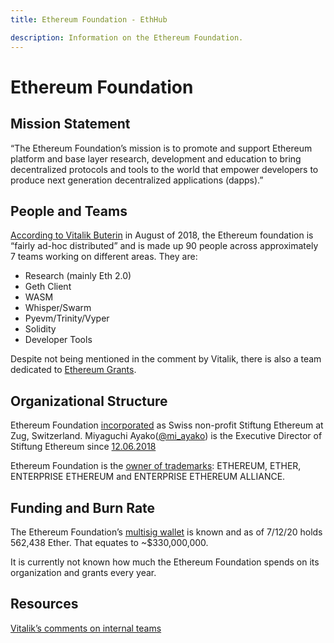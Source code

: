 ```yaml
---
title: Ethereum Foundation - EthHub

description: Information on the Ethereum Foundation.
---
```


# Ethereum Foundation

## Mission Statement
“The Ethereum Foundation’s mission is to promote and support Ethereum platform and base layer research, development and education to bring decentralized protocols and tools to the world that empower developers to produce next generation decentralized applications (dapps).”

## People and Teams
[According to Vitalik Buterin](https://www.reddit.com/r/ethereum/comments/95h4io/how_many_people_work_for_ethereum_foundation/e3sv72e/) in August of 2018, the Ethereum foundation is “fairly ad-hoc distributed” and is made up 90 people across approximately 7 teams working on different areas. They are:

* Research (mainly Eth 2.0)
* Geth Client
* WASM
* Whisper/Swarm
* Pyevm/Trinity/Vyper
* Solidity
* Developer Tools

Despite not being mentioned in the comment by Vitalik, there is also a team dedicated to [Ethereum Grants](https://blog.ethereum.org/2018/10/15/ethereum-foundation-grants-update-wave-4/).

## Organizational Structure

Ethereum Foundation [incorporated](https://www.zefix.ch/en/search/entity/list/firm/1188682?name=ethereum) as Swiss non-profit Stiftung Ethereum at Zug, Switzerland. Miyaguchi Ayako([@mi_ayako](https://twitter.com/mi_ayako)) is the Executive Director of Stiftung Ethereum since [12.06.2018](https://zg.chregister.ch/cr-portal/auszug/auszug.xhtml;jsessionid=d7b0bdd517c1686815002cfec81c?uid=CHE-292.124.800#)

Ethereum Foundation is the [owner of trademarks](https://trademarks.justia.com/owners/stiftung-ethereum-foundation-ethereum-3479392/): ETHEREUM, ETHER, ENTERPRISE ETHEREUM and ENTERPRISE ETHEREUM ALLIANCE.


## Funding and Burn Rate

The Ethereum Foundation’s [multisig wallet](https://etherscan.io/address/0xde0b295669a9fd93d5f28d9ec85e40f4cb697bae) is known and as of 7/12/20 holds 562,438 Ether. That equates to ~$330,000,000.

It is currently not known how much the Ethereum Foundation spends on its organization and grants every year.

## Resources
[Vitalik’s comments on internal teams](https://www.reddit.com/r/ethereum/comments/95h4io/how_many_people_work_for_ethereum_foundation/e3sv72e/)
